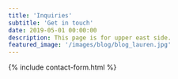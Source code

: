 ```yaml
---
title: 'Inquiries'
subtitle: 'Get in touch'
date: 2019-05-01 00:00:00
description: This page is for upper east side.
featured_image: '/images/blog/blog_lauren.jpg'
---
```


{% include contact-form.html %}

